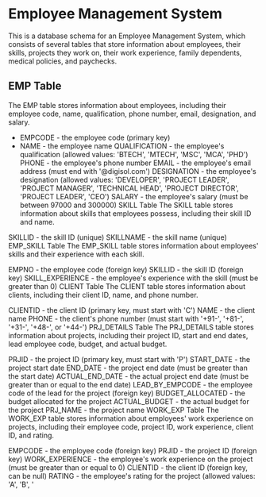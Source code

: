 # Employee Management System
This is a database schema for an Employee Management System, which consists of several tables that store information about employees, their skills, projects they work on, their work experience, family dependents, medical policies, and paychecks.

## EMP Table
The EMP table stores information about employees, including their employee code, name, qualification, phone number, email, designation, and salary.

* EMPCODE - the employee code (primary key)
* NAME - the employee name
QUALIFICATION - the employee's qualification (allowed values: 'BTECH', 'MTECH', 'MSC', 'MCA', 'PHD')
PHONE - the employee's phone number
EMAIL - the employee's email address (must end with '@digisol.com')
DESIGNATION - the employee's designation (allowed values: 'DEVELOPER', 'PROJECT LEADER', 'PROJECT MANAGER', 'TECHNICAL HEAD', 'PROJECT DIRECTOR', 'PROJECT LEADER', 'CEO')
SALARY - the employee's salary (must be between 97000 and 300000)
SKILL Table
The SKILL table stores information about skills that employees possess, including their skill ID and name.

SKILLID - the skill ID (unique)
SKILLNAME - the skill name (unique)
EMP_SKILL Table
The EMP_SKILL table stores information about employees' skills and their experience with each skill.

EMPNO - the employee code (foreign key)
SKILLID - the skill ID (foreign key)
SKILL_EXPERIENCE - the employee's experience with the skill (must be greater than 0)
CLIENT Table
The CLIENT table stores information about clients, including their client ID, name, and phone number.

CLIENTID - the client ID (primary key, must start with 'C')
NAME - the client name
PHONE - the client's phone number (must start with '+91-', '+81-', '+31-', '+48-', or '+44-')
PRJ_DETAILS Table
The PRJ_DETAILS table stores information about projects, including their project ID, start and end dates, lead employee code, budget, and actual budget.

PRJID - the project ID (primary key, must start with 'P')
START_DATE - the project start date
END_DATE - the project end date (must be greater than the start date)
ACTUAL_END_DATE - the actual project end date (must be greater than or equal to the end date)
LEAD_BY_EMPCODE - the employee code of the lead for the project (foreign key)
BUDGET_ALLOCATED - the budget allocated for the project
ACTUAL_BUDGET - the actual budget for the project
PRJ_NAME - the project name
WORK_EXP Table
The WORK_EXP table stores information about employees' work experience on projects, including their employee code, project ID, work experience, client ID, and rating.

EMPCODE - the employee code (foreign key)
PRJID - the project ID (foreign key)
WORK_EXPERIENCE - the employee's work experience on the project (must be greater than or equal to 0)
CLIENTID - the client ID (foreign key, can be null)
RATING - the employee's rating for the project (allowed values: 'A', 'B', '

